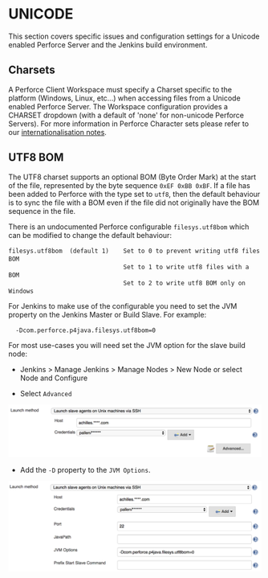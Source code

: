 # UNICODE

This section covers specific issues and configuration settings for a Unicode enabled Perforce Server and the 
Jenkins build environment.

## Charsets

A Perforce Client Workspace must specify a Charset specific to the platform (Windows, Linux, etc...) when accessing
files from a Unicode enabled Perforce Server.  The Workspace configuration provides a CHARSET dropdown (with a default
of 'none' for non-unicode Perforce Servers).  For more information in Perforce Character sets please refer to our
[internationalisation notes](https://www.perforce.com/perforce/doc.current/user/i18nnotes.txt).

## UTF8 BOM

The UTF8 charset supports an optional BOM (Byte Order Mark) at the start of the file, represented by the byte 
sequence `0xEF 0xBB 0xBF`.  If a file has been added to Perforce with the type set to `utf8`, then the default 
behaviour is to sync the file with a BOM even if the file did not originally have the BOM sequence in the file.

There is an undocumented Perforce configurable `filesys.utf8bom` which can be modified to change the default
behaviour:

    filesys.utf8bom  (default 1)    Set to 0 to prevent writing utf8 files BOM
                                    Set to 1 to write utf8 files with a BOM
                                    Set to 2 to write utf8 BOM only on Windows
                                    
For Jenkins to make use of the configurable you need to set the JVM property on the Jenkins Master or Build Slave.
For example:

      -Dcom.perforce.p4java.filesys.utf8bom=0
      
For most use-cases you will need set the JVM option for the slave build node: 

 - Jenkins > Manage Jenkins > Manage Nodes > New Node or select Node and Configure
 
 - Select `Advanced`
 
  ![configuration](docs/images/node-advanced.png)
  
 - Add the `-D` property to the `JVM Options`.
 
  ![configuration](docs/images/node-jvmoptions.png)